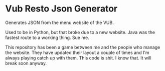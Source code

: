 # Vub Resto Json Generator
Generates JSON from the menu website of the VUB.

Used to be in Python, but that broke due to a new website. Java was the fastest route to a working thing. Sue me.

This repository has been a game between me and the people who manage the website. They have updated their layout a couple of times and I'm always playing catch up with them. This code is shit. I know that. It will break soon anyway.
